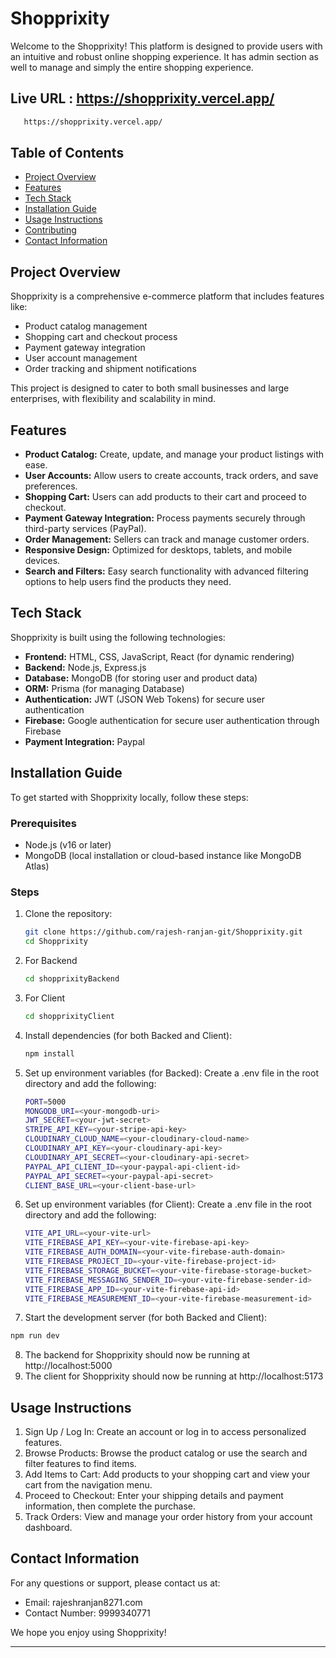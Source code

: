 # Shopprixity

Welcome to the Shopprixity! This platform is designed to provide users with an intuitive and robust online shopping experience. It has admin section as well to manage and simply the entire shopping experience.

## Live URL : https://shopprixity.vercel.app/

```bash
   https://shopprixity.vercel.app/
```

## Table of Contents

- [Project Overview](#project-overview)
- [Features](#features)
- [Tech Stack](#tech-stack)
- [Installation Guide](#installation-guide)
- [Usage Instructions](#usage-instructions)
- [Contributing](#contributing)
- [Contact Information](#contact-information)
<!-- - [License](#license) -->

## Project Overview

Shopprixity is a comprehensive e-commerce platform that includes features like:

- Product catalog management
- Shopping cart and checkout process
- Payment gateway integration
- User account management
- Order tracking and shipment notifications

This project is designed to cater to both small businesses and large enterprises, with flexibility and scalability in mind.

## Features

- **Product Catalog:** Create, update, and manage your product listings with ease.
- **User Accounts:** Allow users to create accounts, track orders, and save preferences.
- **Shopping Cart:** Users can add products to their cart and proceed to checkout.
- **Payment Gateway Integration:** Process payments securely through third-party services (PayPal).
- **Order Management:** Sellers can track and manage customer orders.
- **Responsive Design:** Optimized for desktops, tablets, and mobile devices.
- **Search and Filters:** Easy search functionality with advanced filtering options to help users find the products they need.

## Tech Stack

Shopprixity is built using the following technologies:

- **Frontend:** HTML, CSS, JavaScript, React (for dynamic rendering)
- **Backend:** Node.js, Express.js
- **Database:** MongoDB (for storing user and product data)
- **ORM:** Prisma (for managing Database)
- **Authentication:** JWT (JSON Web Tokens) for secure user authentication
- **Firebase:** Google authentication for secure user authentication through Firebase
- **Payment Integration:** Paypal
<!-- - **Deployment:** Docker (for containerization), AWS (for cloud hosting) -->

## Installation Guide

To get started with Shopprixity locally, follow these steps:

### Prerequisites

- Node.js (v16 or later)
- MongoDB (local installation or cloud-based instance like MongoDB Atlas)
<!-- - Docker (for containerization) -->

### Steps

1. Clone the repository:

   ```bash
   git clone https://github.com/rajesh-ranjan-git/Shopprixity.git
   cd Shopprixity
   ```

2. For Backend

   ```bash
   cd shopprixityBackend
   ```

3. For Client

   ```bash
   cd shopprixityClient
   ```

4. Install dependencies (for both Backed and Client):

   ```bash
   npm install
   ```

5. Set up environment variables (for Backed):
   Create a .env file in the root directory and add the following:

   ```bash
   PORT=5000
   MONGODB_URI=<your-mongodb-uri>
   JWT_SECRET=<your-jwt-secret>
   STRIPE_API_KEY=<your-stripe-api-key>
   CLOUDINARY_CLOUD_NAME=<your-cloudinary-cloud-name>
   CLOUDINARY_API_KEY=<your-cloudinary-api-key>
   CLOUDINARY_API_SECRET=<your-cloudinary-api-secret>
   PAYPAL_API_CLIENT_ID=<your-paypal-api-client-id>
   PAYPAL_API_SECRET=<your-paypal-api-secret>
   CLIENT_BASE_URL=<your-client-base-url>
   ```

6. Set up environment variables (for Client):
   Create a .env file in the root directory and add the following:

   ```bash
   VITE_API_URL=<your-vite-url>
   VITE_FIREBASE_API_KEY=<your-vite-firebase-api-key>
   VITE_FIREBASE_AUTH_DOMAIN=<your-vite-firebase-auth-domain>
   VITE_FIREBASE_PROJECT_ID=<your-vite-firebase-project-id>
   VITE_FIREBASE_STORAGE_BUCKET=<your-vite-firebase-storage-bucket>
   VITE_FIREBASE_MESSAGING_SENDER_ID=<your-vite-firebase-sender-id>
   VITE_FIREBASE_APP_ID=<your-vite-firebase-api-id>
   VITE_FIREBASE_MEASUREMENT_ID=<your-vite-firebase-measurement-id>
   ```

7. Start the development server (for both Backed and Client):

```bash
npm run dev
```

8. The backend for Shopprixity should now be running at http://localhost:5000
9. The client for Shopprixity should now be running at http://localhost:5173

## Usage Instructions

1. Sign Up / Log In: Create an account or log in to access personalized features.
2. Browse Products: Browse the product catalog or use the search and filter features to find items.
3. Add Items to Cart: Add products to your shopping cart and view your cart from the navigation menu.
4. Proceed to Checkout: Enter your shipping details and payment information, then complete the purchase.
5. Track Orders: View and manage your order history from your account dashboard.

<!-- ## Contributing

We welcome contributions to improve the Shopprixity project! To get started:

1. Fork the repository.
2. Create a new branch for your feature or bug fix.
3. Commit your changes with clear and descriptive messages.
4. Push your branch to your forked repository.
5. Open a pull request with a description of your changes.

Please ensure that your code follows our coding standards and includes appropriate tests. -->

<!-- ## License

This project is licensed under the MIT License - see the LICENSE file for details. -->

## Contact Information

For any questions or support, please contact us at:

- Email: rajeshranjan8271.com
- Contact Number: 9999340771
<!-- - GitHub Issues: https://github.com/rajesh-ranjan-git/Shopprixity/issues -->

We hope you enjoy using Shopprixity!

---
